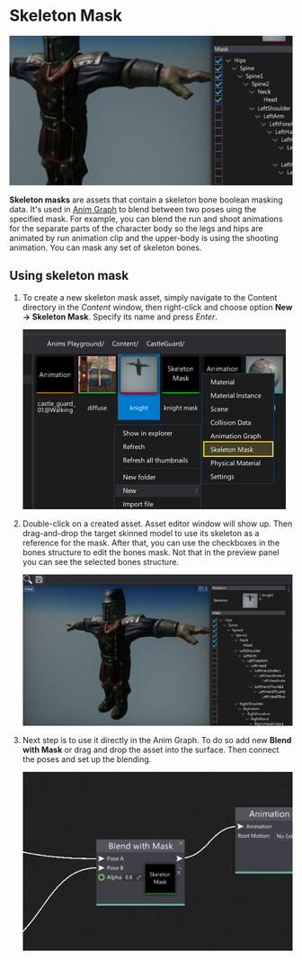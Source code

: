 # Skeleton Mask

![Skeleton Mask](media/skeleton-mask.jpg)

**Skeleton masks** are assets that contain a skeleton bone boolean masking data.
It's used in [Anim Graph](anim-graph/index.md) to blend between two poses uing the specified mask.
For example, you can blend the run and shoot animations for the separate parts of the character body so the legs and hips are animated by run animation clip and the upper-body is using the shooting animation. You can mask any set of skeleton bones.

## Using skeleton mask

1. To create a new skeleton mask asset, simply navigate to the Content directory in the *Content* window, then right-click and choose option **New -> Skeleton Mask**. Specify its name and press *Enter*.

	![Create New Skeleton Mask](media/skeleton-mask-create.jpg)

2. Double-click on a created asset. Asset editor window will show up. Then drag-and-drop the target skinned model to use its skeleton as a reference for the mask. After that, you can use the checkboxes in the bones structure to edit the bones mask. Not that in the preview panel you can see the selected bones structure.

	![Edit Skeleton Mask](media/skeleton-mask-edit.jpg)

3. Next step is to use it directly in the Anim Graph. To do so add new **Blend with Mask** or drag and drop the asset into the surface. Then connect the poses and set up the blending.

	![Use Skeleton Mask](media/skeleton-mask-use.jpg)
